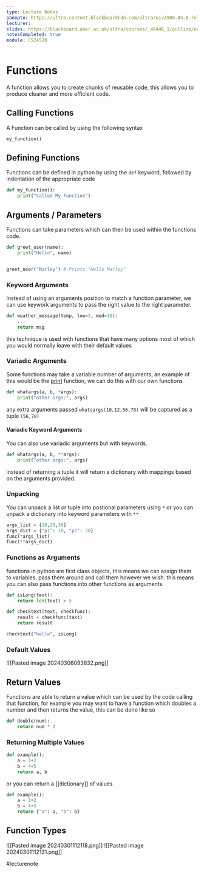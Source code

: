 ```yaml
---
type: Lecture Notes
panopto: https://ultra.content.blackboardcdn.com/ultra/uiv3900.84.0-rel.32_5b918c5#
lecturer: 
slides: https://blackboard.aber.ac.uk/ultra/courses/_46446_1/outline/edit/document/_2732664_1?courseId=_46446_1&view=content
notesCompleted: true
module: CS24520
---
```

# Functions
A function allows you to create chunks of reusable code, this allows you to produce cleaner and more efficient code.

## Calling Functions
A Function can be called by using the following syntax

```python
my_function()
```

## Defining Functions
Functions can be defined in python by using the `def` keyword, followed by indentation of the appropriate code

```python
def my_function():
	print("Called My Function")

```

## Arguments / Parameters
Functions can take parameters which can then be used within the functions code.

```python
def greet_user(name):
	print("Hello", name)


greet_user("Marley") # Prints "Hello Marley"
```


### Keyword Arguments
Instead of using an arguments position to match a function parameter, we can use keywork arguments to pass the right value to the right parameter.
```python
def weather_message(temp, low=3, med=10):
	...
	return msg
```
this technique is used with functions that have many options most of which you would normally leave with their default values

### Variadic Arguments
Some functions may take a variable number of arguments, an example of this would be the [print]() function, we can do this with our own functions
```python
def whatargs(a, b, *args):
	print("other args:", args)
```

any extra arguments passed `whatsargs(10,12,56,78)` will be captured as a tuple `(56,78)`

#### Variadic Keyword Arguments
You can also use variadic arguments but with keywords.
```python
def whatargs(a, b, **args):
	print("other args:", args)
```
instead of returning a tuple it will return a dictionary with mappings based on the arguments provided.

### Unpacking
You can unpack a list or tuple into postional parameters using `*` or you can unpack a dictionary into keyword parameters with `**`
```python
args_list = [10,20,30]
args_dict = {"p1": 10, "p2": 20}
func(*args_list)
func(**args_dict)
```

### Functions as Arguments
functions in python are first class objects, this means we can assign them to variables, pass them around and call them however we wish. this means you can also pass functions into other functions as arguments.

```python
def isLong(text):
	return len(text) > 5

def checktext(text, checkfunc):
	result = checkfunc(text)
	return result

checktext("hello", isLong)
```

### Default Values
![[Pasted image 20240306093832.png]]

## Return Values
Functions are able to return a value which can be used by the code calling that function, for example you may want to have a function which doubles a number and then returns the value, this can be done like so

```python
def double(num):
	return num * 2
```

### Returning Multiple Values

```python
def example():
	a = 1+2
	b = 4+5
	return a, b
```

or you can return a [[dictionary]] of values
```python
def example():
	a = 1+2
	b = 4+5
	return {"a": a, "b": b}
```

## Function Types

![[Pasted image 20240301112118.png]]
![[Pasted image 20240301112131.png]]


#lecturenote
